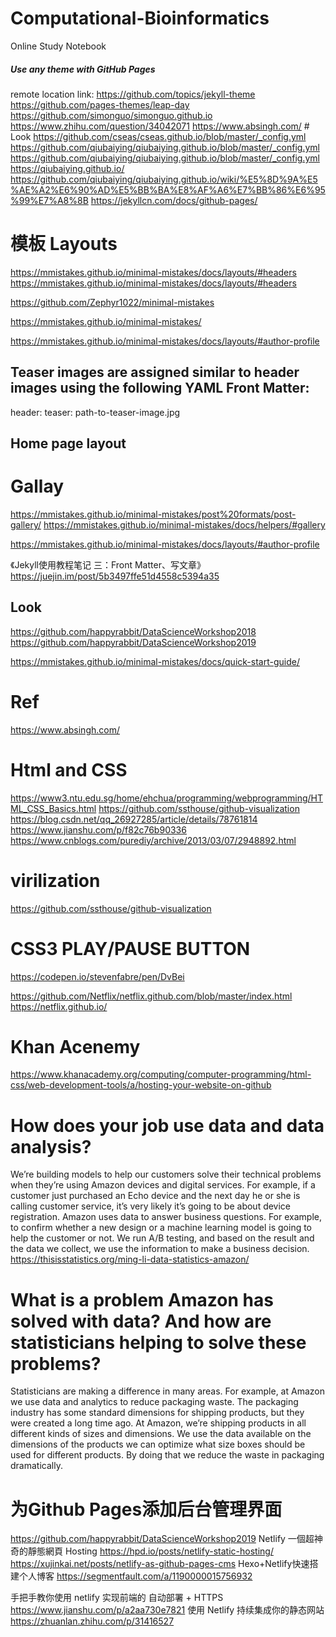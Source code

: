 # Computational-Bioinformatics
Online Study Notebook
##### Use any theme with GitHub Pages
remote location link: https://github.com/topics/jekyll-theme
https://github.com/pages-themes/leap-day
https://github.com/simonguo/simonguo.github.io
https://www.zhihu.com/question/34042071
https://www.absingh.com/ # Look
https://github.com/cseas/cseas.github.io/blob/master/_config.yml
https://github.com/qiubaiying/qiubaiying.github.io/blob/master/_config.yml
https://github.com/qiubaiying/qiubaiying.github.io/blob/master/_config.yml
https://qiubaiying.github.io/
https://github.com/qiubaiying/qiubaiying.github.io/wiki/%E5%8D%9A%E5%AE%A2%E6%90%AD%E5%BB%BA%E8%AF%A6%E7%BB%86%E6%95%99%E7%A8%8B
https://jekyllcn.com/docs/github-pages/

# 模板 Layouts
https://mmistakes.github.io/minimal-mistakes/docs/layouts/#headers
https://mmistakes.github.io/minimal-mistakes/docs/layouts/#headers

https://github.com/Zephyr1022/minimal-mistakes

https://mmistakes.github.io/minimal-mistakes/

https://mmistakes.github.io/minimal-mistakes/docs/layouts/#author-profile

## Teaser images are assigned similar to header images using the following YAML Front Matter:
header:
  teaser: path-to-teaser-image.jpg
  
## Home page layout

# Gallay 
https://mmistakes.github.io/minimal-mistakes/post%20formats/post-gallery/
https://mmistakes.github.io/minimal-mistakes/docs/helpers/#gallery

https://mmistakes.github.io/minimal-mistakes/docs/layouts/#author-profile

《Jekyll使用教程笔记 三：Front Matter、写文章》
https://juejin.im/post/5b3497ffe51d4558c5394a35



## Look 
https://github.com/happyrabbit/DataScienceWorkshop2018
https://github.com/happyrabbit/DataScienceWorkshop2019


https://mmistakes.github.io/minimal-mistakes/docs/quick-start-guide/

# Ref
https://www.absingh.com/


# Html and CSS
https://www3.ntu.edu.sg/home/ehchua/programming/webprogramming/HTML_CSS_Basics.html
https://github.com/ssthouse/github-visualization
https://blog.csdn.net/qq_26927285/article/details/78761814
https://www.jianshu.com/p/f82c76b90336
https://www.cnblogs.com/purediy/archive/2013/03/07/2948892.html

# virilization
https://github.com/ssthouse/github-visualization

# CSS3 PLAY/PAUSE BUTTON
https://codepen.io/stevenfabre/pen/DvBei

https://github.com/Netflix/netflix.github.com/blob/master/index.html
https://netflix.github.io/

# Khan Acenemy
https://www.khanacademy.org/computing/computer-programming/html-css/web-development-tools/a/hosting-your-website-on-github


# How does your job use data and data analysis? 
We’re building models to help our customers solve their technical problems when they’re using Amazon devices and digital services. For example, if a customer just purchased an Echo device and the next day he or she is calling customer service, it’s very likely it’s going to be about device registration.
Amazon uses data to answer business questions. For example, to confirm whether a new design or a machine learning model is going to help the customer or not. We run A/B testing, and based on the result and the data we collect, we use the information to make a business decision.
https://thisisstatistics.org/ming-li-data-statistics-amazon/

# What is a problem Amazon has solved with data? And how are statisticians helping to solve these problems? 
Statisticians are making a difference in many areas.
For example, at Amazon we use data and analytics to reduce packaging waste. The packaging industry has some standard dimensions for shipping products, but they were created a long time ago. At Amazon, we’re shipping products in all different kinds of sizes and dimensions. We use the data available on the dimensions of the products we can optimize what size boxes should be used for different products. By doing that we reduce the waste in packaging dramatically.

# 为Github Pages添加后台管理界面

https://github.com/happyrabbit/DataScienceWorkshop2019
Netlify 一個超神奇的靜態網頁 Hosting
https://hpd.io/posts/netlify-static-hosting/
https://xujinkai.net/posts/netlify-as-github-pages-cms
Hexo+Netlify快速搭建个人博客
https://segmentfault.com/a/1190000015756932

手把手教你使用 netlify 实现前端的 自动部署 + HTTPS
https://www.jianshu.com/p/a2aa730e7821
使用 Netlify 持续集成你的静态网站
https://zhuanlan.zhihu.com/p/31416527
